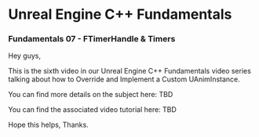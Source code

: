 # Unreal Engine C++ Fundamentals
### Fundamentals 07 - FTimerHandle & Timers

Hey guys,

This is the sixth video in our Unreal Engine C++ Fundamentals video series talking about how to Override and Implement a Custom UAnimInstance.

You can find more details on the subject here: TBD

You can find the associated video tutorial here: TBD


Hope this helps, Thanks.
